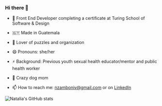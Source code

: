 ### Hi there 👋

- 🌱 Front End Developer completing a certificate at Turing School of Software & Design
- 🇬🇹 Made in Guatemala
- 🧩 Lover of puzzles and organization
- 😄 Pronouns: she/her
- ⚡ Background: Previous youth sexual health educator/mentor and public health worker
- 🐶 Crazy dog mom

- 📫 How to reach me: nzamboniv@gmail.com or on [LinkedIn](www.linkedin.com/in/natalia-zamboni-vergara) 


![Natalia's GitHub stats](https://github-readme-stats.vercel.app/api?username=nzambonivergara&show_icons=true&theme=radical)

